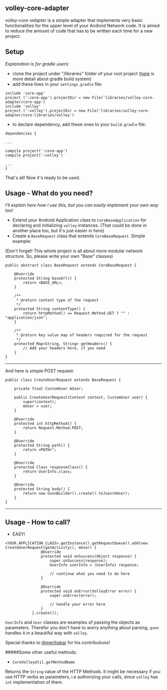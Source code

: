 volley-core-adapter
---
*volley-core-adapter* is a simple adapter that implements very basic functionalities for the upper level of your Android Network code.
It is aimed to reduce the amount of code that has to be written each time for a new project.

Setup
---
*Explanation is for gradle users:*

* clone the project under "/libraries" folder of your root project ([here](http://tools.android.com/tech-docs/new-build-system) is more detail about gradle build system)
* add these lines in your `settings.gradle` file:

```
include 'core-app'
project (':core-app').projectDir = new File('libraries/volley-core-adapter/core-app')
include 'volley'
project (':volley').projectDir = new File('libraries/volley-core-adapter/core-libraries/volley')
```
 * to declare dependency, add these ones to your `build.gradle` file:

```
dependencies {

...

compile project(':core-app')
compile project(':volley')

...
}
```

That's all! Now it's ready to be used.

Usage - What do you need?
---
*I'll explain here how I use this, but you can easily implement your own way too!*

* Extend your Android Application class to `CoreBaseApplication` for declaring and initializing `volley` instances. (That could be done in another place too, but it's just easier in here)
* Create a `BaseRequest` class that extends `CoreBaseRequest`. Simple example:

(Don't forget! This whole project is all about more modular network structure. So, please write your own "Base" classes)

```
public abstract class BaseRequest extends CoreBaseRequest {

    @Override
    protected String baseUrl() {
        return <BASE_URL>;
    }

    /**
     * @return content type of the request
     */
    protected String contentType() {
        return httpMethod() == Request.Method.GET ? "" : "application/json";
    }

    /**
     * @return key value map of headers required for the request
     */
    protected Map<String, String> getHeaders() {
        // Add your headers here, if you need
    }
}

```
***
And here is simple POST request:

```
public class CreateUserRequest extends BaseRequest {

    private final CustomUser mUser;

    public CreateUserRequest(Context context, CustomUser user) {
        super(context);
        mUser = user;
    }

    @Override
    protected int httpMethod() {
        return Request.Method.POST;
    }

    @Override
    protected String path() {
        return <PATH>";
    }

    @Override
    protected Class responseClass() {
        return UserInfo.class;
    }

    @Override
    protected String body() {
        return new GsonBuilder().create().toJson(mUser);
    }
}

```
***

Usage - How to call?
---

* EASY!
```
<YOUR_APPLICATION_CLASS>.getInstance().getRequestQueue().add(new CreateUserRequest(getActivity(), mUser) {
                @Override
                protected void onSuccess(Object response) {
                    super.onSuccess(response);
                    UserInfo userInfo = (UserInfo) response;

                    // continue what you need to do here
                }

                @Override
                protected void onError(VolleyError error) {
                    super.onError(error);

                    // handle your error here
                }
            }.create());
```

`UserInfo` and `User` classes are examples of passing the objects as parameters. Therefor you don't have to worry anything about parsing, `gson` handles it in a beautiful way with `volley`.

Special thanks to [@merihakar](https://github.com/merihakar) for his contributions!

#####Some other useful methods:
* `CoreVolleyUtil.getMethodName`

Returns the `String` value of the HTTP Methods. It might be necessary if you use HTTP verbs as parameters, i.e authorizing your calls, since `volley` has `int` implementation of them.
